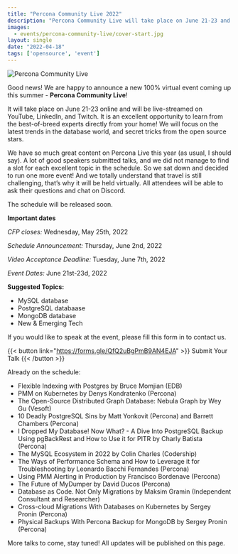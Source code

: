 ```yaml
---
title: "Percona Community Live 2022"
description: "Percona Community Live will take place on June 21-23 and will be live-streamed on YouTube, LinkedIn, and Twitch. It is an excellent opportunity to learn from the best-of-breed experts directly from your home!"
images:
  - events/percona-community-live/cover-start.jpg
layout: single
date: "2022-04-18"
tags: ['opensource', 'event']
---
```


![Percona Community Live](events/percona-community-live/cover-start.jpg)


Good news! We are happy to announce a new 100% virtual event coming up this summer - **Percona Community Live**! 

It will take place on June 21-23 online and will be live-streamed on YouTube, LinkedIn, and Twitch. It is an excellent opportunity to learn from the best-of-breed experts directly from your home! We will focus on the latest trends in the database world, and secret tricks from the open source stars.

We have so much great content on Percona Live this year (as usual, I should say). A lot of good speakers submitted talks, and we did not manage to find a slot for each excellent topic in the schedule. So we sat down and decided to run one more event! And we totally understand that travel is still challenging, that’s why it will be held virtually. All attendees will be able to ask their questions and chat on Discord. 

The schedule will be released soon. 

**Important dates**

*CFP closes:* Wednesday, May 25th, 2022

*Schedule Announcement:* Thursday, June 2nd, 2022

*Video Acceptance Deadline:* Tuesday, June 7th, 2022

*Event Dates:* June 21st-23d, 2022

**Suggested Topics:**

* MySQL database
* PostgreSQL databaase
* MongoDB database
* New & Emerging Tech

If you would like to speak at the event, please fill this form in to contact us. 



{{< button link="https://forms.gle/QfQ2uBgPmB9AN4EJA" >}}
Submit Your Talk
{{< /button >}}



Already on the schedule:

* Flexible Indexing with Postgres by Bruce Momjian (EDB)
* PMM on Kubernetes by Denys Kondratenko (Percona)
* The Open-Source Distributed Graph Database: Nebula Graph by Wey Gu (Vesoft)
* 10 Deadly PostgreSQL Sins by Matt Yonkovit (Percona) and Barrett Chambers (Percona)
* I Dropped My Database! Now What? - A Dive Into PostgreSQL Backup Using pgBackRest and How to Use it for PITR by Charly Batista (Percona)
* The MySQL Ecosystem in 2022 by Colin Charles (Codership)
* The Ways of Performance Schema and How to Leverage it for Troubleshooting by Leonardo Bacchi Fernandes (Percona)
* Using PMM Alerting in Production by Francisco Bordenave (Percona)
* The Future of MyDumper by David Ducos (Percona)
* Database as Code. Not Only Migrations by Maksim Gramin (Independent Consultant and Researcher)
* Cross-cloud Migrations With Databases on Kubernetes by Sergey Pronin (Percona)
* Physical Backups With Percona Backup for MongoDB by Sergey Pronin (Percona)

More talks to come, stay tuned! All updates will be published on this page.
